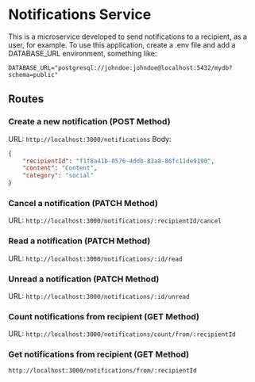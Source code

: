 # Notifications Service

This is a microservice developed to send notifications to a recipient, as a user, for example. To use this application, create a .env file and add a DATABASE_URL environment, something like:

`DATABASE_URL="postgresql://johndoe:johndoe@localhost:5432/mydb?schema=public"`

## Routes

### Create a new notification (POST Method)

URL: `http://localhost:3000/notifications`
Body:
```json
{
	"recipientId": "f1f8a41b-0576-4ddb-82a8-86fc11de9190",
	"content": "Content",
	"category": "social"
}
```
### Cancel a notification (PATCH Method)
URL: `http://localhost:3000/notifications/:recipientId/cancel`

### Read a notification (PATCH Method)
URL: `http://localhost:3000/notifications/:id/read`

### Unread a notification (PATCH Method)
URL: `http://localhost:3000/notifications/:id/unread`

### Count notifications from recipient (GET Method)
URL: `http://localhost:3000/notifications/count/from/:recipientId`

### Get notifications from recipient (GET Method)
`http://localhost:3000/notifications/from/:recipientId`
